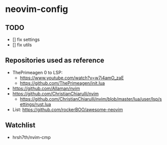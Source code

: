 # neovim-config

## TODO
- [] fix settings
- [] fix utils

## Repositories used as reference
- ThePrimeagen 0 to LSP:
  - https://www.youtube.com/watch?v=w7i4amO_zaE
  - https://github.com/ThePrimeagen/init.lua
- https://github.com/Allaman/nvim
- https://github.com/ChristianChiarulli/nvim
  - https://github.com/ChristianChiarulli/nvim/blob/master/lua/user/lsp/settings/rust.lua
- List: https://github.com/rockerBOO/awesome-neovim

## Watchlist
- hrsh7th/nvim-cmp
